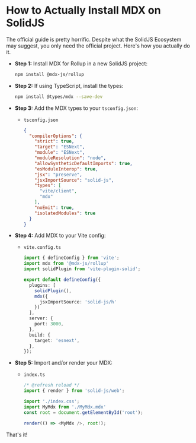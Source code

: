 # How to Actually Install MDX on SolidJS

The official guide is pretty horrific. Despite what the SolidJS Ecosystem may suggest, you only need the official project. Here's how you actually do it.

- **Step 1:** Install MDX for Rollup in a new SolidJS project:  
    ```bash
    npm install @mdx-js/rollup
    ```

- **Step 2:** If using TypeScript, install the types:  
    ```bash
    npm install @types/mdx --save-dev
    ```

- **Step 3:** Add the MDX types to your `tsconfig.json`:  
  - `tsconfig.json`  
    ```json
    {
      "compilerOptions": {
        "strict": true,
        "target": "ESNext",
        "module": "ESNext",
        "moduleResolution": "node",
        "allowSyntheticDefaultImports": true,
        "esModuleInterop": true,
        "jsx": "preserve",
        "jsxImportSource": "solid-js",
        "types": [
          "vite/client",
          "mdx"
        ],
        "noEmit": true,
        "isolatedModules": true
      }
    }
    ```

- **Step 4:** Add MDX to your Vite config:  
  - `vite.config.ts`  
    ```ts
    import { defineConfig } from 'vite';
    import mdx from '@mdx-js/rollup'
    import solidPlugin from 'vite-plugin-solid';

    export default defineConfig({
      plugins: [
        solidPlugin(),
        mdx({
          jsxImportSource: 'solid-js/h'
        })
      ],
      server: {
        port: 3000,
      },
      build: {
        target: 'esnext',
      },
    });
    ```

- **Step 5:** Import and/or render your MDX:  
  - `index.ts`  
    ```ts
    /* @refresh reload */
    import { render } from 'solid-js/web';

    import './index.css';
    import MyMdx from './MyMdx.mdx'
    const root = document.getElementById('root');

    render(() => <MyMdx />, root!);
    ```

That's it!
